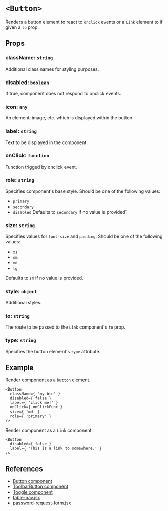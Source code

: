 # `<Button>`
Renders a button element to react to `onclick` events or a `Link` element to if given a `to` prop.

## Props
### className: `string`
Additional class names for styling purposes.

### disabled: `boolean`
If true, component does not respond to onclick events.

### icon: `any`
An element, image, etc. which is displayed within the button

### label: `string`
Text to be displayed in the component.

### onClick: `function`
Function trigged by onclick event.

### role: `string`
Specifies component's base style. Should be one of the following values:
* `primary`
* `secondary`
* `disabled`
Defaults to `secondary` if no value is provided`

### size: `string`
Specifies values for `font-size` and `padding`. Should be one of the following values:
* `xs`
* `sm`
* `md`
* `lg`

Defaults to `sm` if no value is provided. 

### style: `object`
Additional styles.

### to: `string`
The route to be passed to the `Link` component's `to` prop.

### type: `string`
Specifies the button element's `type` attribute.

## Example
Render component as a `button` element.
```
<Button
  className={ 'my-btn' }
  disabled={ false }
  label={ 'click me!' }
  onClick={ onClickFunc }
  size={ 'md' }
  role={ 'primary' }
/>
```
Render component as a `Link` component.
```
<Button
  disabled={ false }
  label={ 'This is a link to somewhere.' }
/>
```
## References
* [Button component](./button.jsx)
* [ToolbarButton component](../toolbar/toolbar.jsx)
* [Toggle component](../toggle/toggle.jsx)
* [table-nav.jsx](../table/table-nav.jsx)
* [password-request-form.jsx](../../pages/users/components/password-request-form.jsx)